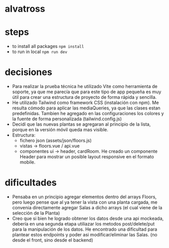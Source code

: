 # alvatross
# steps
  - to install all packages `npm install`
  - to run in local `npm run dev`
# decisiones
  - Para realizar la prueba técnica he utilizado Vite como herramienta de soporte, ya que me parecía que para este tipo de app pequeña es muy útil para crear una estructura de proyecto de forma rápida y sencilla.
  - He utilizado Tailwind como framework CSS (instalación con npm).  Me resulta cómodo para aplicar las mediaQueries, ya que las clases estan predefinidas. Tambien he agregado en las configuraciones los colores y la fuente de forma personalizada (tailwind.config.js) 
  - Decidí que las nuevas plantas se agregaran al principio de la lista, porque en la versión móvil queda mas visible.
  - Estructura:
    - fichero json (assets/json/floors.js)
    - vistas → floors.vue / api.vue
    - componentes ui → header, cardRoom. He creado un componente Header para mostrar un posible layout responsive en el formato mobile.
 
# dificultades
  - Pensaba en un principio agregar elementos dentro del arrays Floors, pero luego pense que al ya tener la vista con una planta cargada, me convenia directamente agregar Salas a dicho arrays (el cual viene de la selección de la Planta)
 - Creo que si bien he logrado obtener los datos desde una api mockeada, debería en una segunda etapa utiliazar los metodos post/delete/put para la manipulación de los datos. He encontrado una dificultad para plantear estos endpoints y poder asi modificar/eliminar las Salas. (no desde el front, sino desde el backend)
 
 
  
